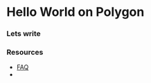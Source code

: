 # Hello World on Polygon 

### Lets write 

### Resources

* [FAQ](https://docs.alchemy.com/reference/polygon-api-quickstart)
* 
